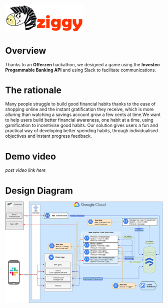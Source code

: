 <img src="avatar-images/Ziggy_Full_Logo.png" width="250">

# Overview
Thanks to an **Offerzen** hackathon, we designed a game using the **Investec Progammable Banking API** and using Slack to facilitate communications.

# The rationale
Many people struggle to build good financial habits thanks to the ease of shopping online and the instant gratification they receive, which is more alluring than watching a savings account grow a few cents at time.We want to help users build better financial awareness, one habit at a time, using gamification to incentivise good habits. Our solution gives users a fun and practical way of developing better spending habits, through individualised objectives and instant progress feedback.

# Demo video
*post video link here*

# Design Diagram
<img src="design/systems_diagram.png" width="800">
